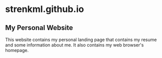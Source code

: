 # strenkml.github.io
## My Personal Website
This website contains my personal landing page that contains my resume and some information about me.  It also contains my web browser's homepage.
